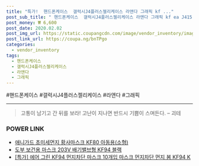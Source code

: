 ```yaml
--- 
title: "특가!  핸드폰케이스  갤럭시J4플러스젤리케이스 라앤다 그래픽 kf ..." 
post_sub_title: " 핸드폰케이스  갤럭시J4플러스젤리케이스 라앤다 그래픽 kf ea J415 팩토리원" 
post_money: ₩ 6,600 
post_date: 2020.02.02 
post_img_url: https://static.coupangcdn.com/image/vendor_inventory/images/2019/02/06/0/4/7ff7fdfd-5998-49da-a04b-2576f4bd0814.jpg 
post_link_url: https://coupa.ng/bnTPgo 
categories: 
  - vendor_inventory 
tags: 
  - 핸드폰케이스 
  - 갤럭시J4플러스젤리케이스 
  - 라앤다 
  - 그래픽 
--- 
```

  #핸드폰케이스 #갤럭시J4플러스젤리케이스 #라앤다 #그래픽 
<hr> 

> 고통이 남기고 간 뒤를 보라! 고난이 지나면 반드시 기쁨이 스며든다. – 괴테 


### POWER LINK

* <a href="https://blog.naver.com/santokki14/221787696495" target="_blank">애니가드 초미세먼지 황사마스크 KF80 아동용(소형)</a>
* <a href="https://blog.naver.com/fasyy4321/221789751234" target="_blank">도부 보건용 마스크 203V 배기밸브형 KF94 블랙</a>
* <a href="https://blog.naver.com/sakai111/221792666002" target="_blank">[특가] 에어 그린 KF94 먼지차단 마스크 10개입 마스크 먼지차단 먼지 봄 KF94 K</a>
